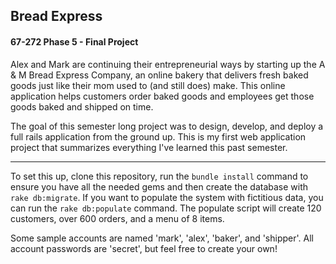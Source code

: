 ## Bread Express
#### 67-272 Phase 5 - Final Project

Alex and Mark are continuing their entrepreneurial ways by starting up the A & M Bread Express Company, an online bakery that delivers fresh baked goods just like their mom used to (and still does) make. This online application helps customers order baked goods and employees get those goods baked and shipped on time.

The goal of this semester long project was to design, develop, and deploy a full rails application from the ground up.
This is my first web application project that summarizes everything I've learned this past semester.


----------
To set this up, clone this repository, run the `bundle install` command to ensure you have all the needed gems and then create the database with `rake db:migrate`.  If you want to populate the system with fictitious data, you can run the `rake db:populate` command.  The populate script will create 120 customers, over 600 orders, and a menu of 8 items.

Some sample accounts are named 'mark', 'alex', 'baker', and 'shipper'. All account passwords are 'secret', but feel free to create your own!